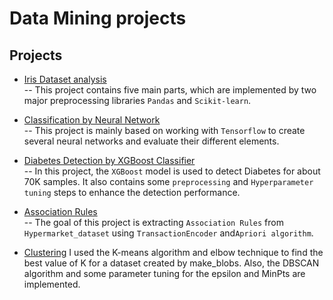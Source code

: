 ﻿# Data Mining projects
## Projects
* [Iris Dataset analysis](https://github.com/MohammadJavadArdestani/Data-Mining-projects/tree/main/Iris%20Dataset%20analysis)<br>
-- This project contains five main parts, which are implemented by two major preprocessing libraries ```Pandas``` and ```Scikit-learn```.

* [Classification by Neural Network](https://github.com/MohammadJavadArdestani/Data-Mining-projects/tree/main/Classification%20by%20Neural%20Network)<br>
-- This project is mainly based on working with ```Tensorflow``` to create several neural networks and evaluate their different elements.

* [Diabetes Detection by ‍‍‍XGBoost Classifier](https://github.com/MohammadJavadArdestani/Data-Mining-projects/tree/main/Diabetes_detection_by_XGBoost_Classifier)<br>
-- In this project, the ```XGBoost``` model is used to detect Diabetes for about 70K samples. It also contains some ```preprocessing``` and ``Hyperparameter tuning`` steps to enhance the detection performance.

* [Association Rules](https://github.com/MohammadJavadArdestani/Data-Mining-projects/tree/main/Association%20Rules)<br>
-- The goal of this project is extracting ```Association Rules```  from ```Hypermarket_dataset``` using ```TransactionEncoder``` and```Apriori algorithm```.

* [Clustering](https://github.com/MohammadJavadArdestani/Data-Mining-projects/tree/main/Clustering)
I used the K-means algorithm and elbow technique to find the best value of K for a dataset created by make_blobs. Also, the DBSCAN algorithm and some parameter tuning for the epsilon and MinPts are implemented.
